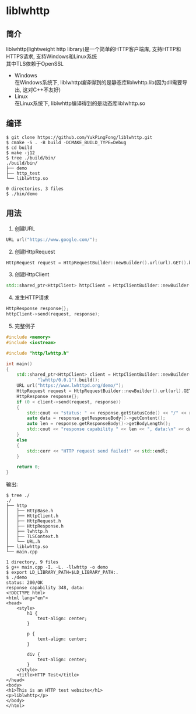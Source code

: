 # liblwhttp

## 简介

liblwhttp(lightweight http library)是一个简单的HTTP客户端库, 支持HTTP和HTTPS请求, 支持Windows和Linux系统  
其中TLS依赖于OpenSSL

- Windows  
  在Windows系统下, liblwhttp编译得到的是静态库liblwhttp.lib(因为dll需要导出, 这对C++不友好)
- Linux  
  在Linux系统下, liblwhttp编译得到的是动态库liblwhttp.so

## 编译

```shell
$ git clone https://github.com/YukPingFong/liblwhttp.git
$ cmake -S . -B build -DCMAKE_BUILD_TYPE=Debug
$ cd build
$ make -j12
$ tree ./build/bin/
./build/bin/
├── demo
├── http_test
└── liblwhttp.so

0 directories, 3 files
$ ./bin/demo
```

## 用法

1. 创建URL

```c++
URL url("https://www.google.com/");
```

2. 创建HttpRequest

```c++
HttpRequest request = HttpRequestBuilder::newBuilder().url(url).GET().build();
```

3. 创建HttpClient

```c++
std::shared_ptr<HttpClient> httpClient = HttpClientBuilder::newBuilder().redirect(Redirect::NORMAL).userAgent("lwhttp/0.0.1").build();
```

4. 发生HTTP请求

```c++
HttpResponse response{};
httpClient->send(request, response);
```

5. 完整例子

```c++
#include <memory>
#include <iostream>

#include "http/lwhttp.h"

int main()
{
	std::shared_ptr<HttpClient> client = HttpClientBuilder::newBuilder().redirect(Redirect::NORMAL).userAgent(
			"lwhttp/0.0.1").build();
	URL url("https://www.lwhttpd.org/demo/");
	HttpRequest request = HttpRequestBuilder::newBuilder().url(url).GET().build();
	HttpResponse response{};
	if (0 < client->send(request, response))
	{
		std::cout << "status: " << response.getStatusCode() << "/" << response.getReason() << std::endl;
		auto data = response.getResponseBody()->getContent();
		auto len = response.getResponseBody()->getBodyLength();
		std::cout << "response capability " << len << ", data:\n" << data << std::endl;
	}
	else
	{
		std::cerr << "HTTP request send failed!" << std::endl;
	}

	return 0;
}
```

输出:

```text
$ tree ./
./
├── http
│   ├── HttpBase.h
│   ├── HttpClient.h
│   ├── HttpRequest.h
│   ├── HttpResponse.h
│   ├── lwhttp.h
│   ├── TLSContext.h
│   └── URL.h
├── liblwhttp.so
└── main.cpp

1 directory, 9 files
$ g++ main.cpp -I. -L. -llwhttp -o demo
$ export LD_LIBRARY_PATH=$LD_LIBRARY_PATH:.
$ ./demo
status: 200/OK
response capability 348, data:
<!DOCTYPE html>
<html lang="en">
<head>
    <style>
        h1 {
            text-align: center;
        }

        p {
            text-align: center;
        }

        div {
            text-align: center;
        }
    </style>
    <title>HTTP Test</title>
</head>
<body>
<h1>This is an HTTP test website</h1>
<p>liblwhttp</p>
</body>
</html>
```